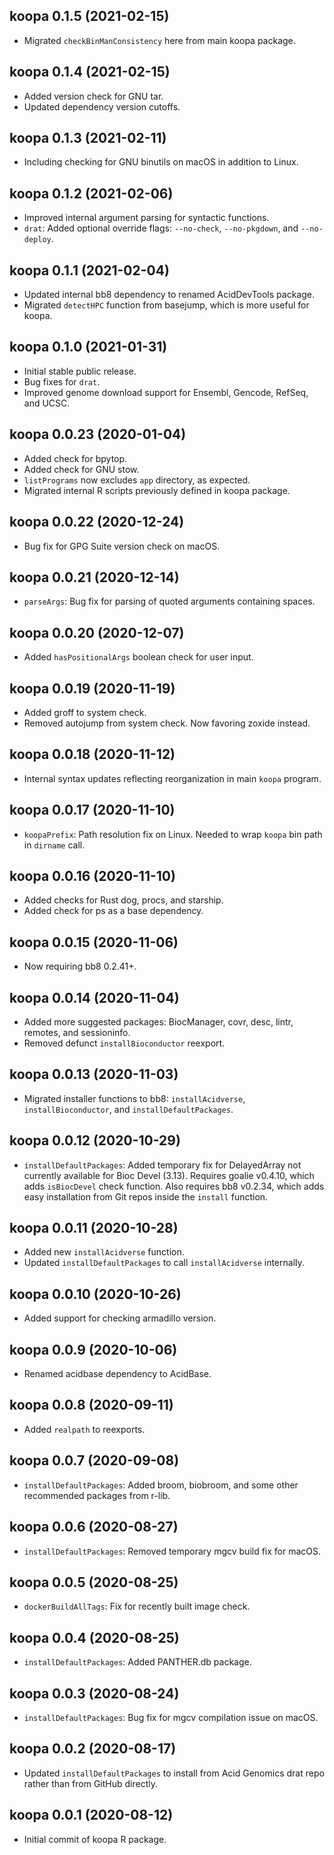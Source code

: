 ## koopa 0.1.5 (2021-02-15)

- Migrated `checkBinManConsistency` here from main koopa package.

## koopa 0.1.4 (2021-02-15)

- Added version check for GNU tar.
- Updated dependency version cutoffs.

## koopa 0.1.3 (2021-02-11)

- Including checking for GNU binutils on macOS in addition to Linux.

## koopa 0.1.2 (2021-02-06)

- Improved internal argument parsing for syntactic functions.
- `drat`: Added optional override flags: `--no-check`, `--no-pkgdown`,
  and `--no-deploy`.

## koopa 0.1.1 (2021-02-04)

- Updated internal bb8 dependency to renamed AcidDevTools package.
- Migrated `detectHPC` function from basejump, which is more useful for koopa.

## koopa 0.1.0 (2021-01-31)

- Initial stable public release.
- Bug fixes for `drat`.
- Improved genome download support for Ensembl, Gencode, RefSeq, and UCSC.

## koopa 0.0.23 (2020-01-04)

- Added check for bpytop.
- Added check for GNU stow.
- `listPrograms` now excludes `app` directory, as expected.
- Migrated internal R scripts previously defined in koopa package.

## koopa 0.0.22 (2020-12-24)

- Bug fix for GPG Suite version check on macOS.

## koopa 0.0.21 (2020-12-14)

- `parseArgs`: Bug fix for parsing of quoted arguments containing spaces.

## koopa 0.0.20 (2020-12-07)

- Added `hasPositionalArgs` boolean check for user input.

## koopa 0.0.19 (2020-11-19)

- Added groff to system check.
- Removed autojump from system check. Now favoring zoxide instead.

## koopa 0.0.18 (2020-11-12)

- Internal syntax updates reflecting reorganization in main `koopa` program.

## koopa 0.0.17 (2020-11-10)

- `koopaPrefix`: Path resolution fix on Linux.
  Needed to wrap `koopa` bin path in `dirname` call.

## koopa 0.0.16 (2020-11-10)

- Added checks for Rust dog, procs, and starship.
- Added check for ps as a base dependency.

## koopa 0.0.15 (2020-11-06)

- Now requiring bb8 0.2.41+.

## koopa 0.0.14 (2020-11-04)

- Added more suggested packages: BiocManager, covr, desc, lintr, remotes, and
  sessioninfo.
- Removed defunct `installBioconductor` reexport.

## koopa 0.0.13 (2020-11-03)

- Migrated installer functions to bb8: `installAcidverse`,
  `installBioconductor`, and `installDefaultPackages`.

## koopa 0.0.12 (2020-10-29)

- `installDefaultPackages`: Added temporary fix for DelayedArray not currently
  available for Bioc Devel (3.13).
  Requires goalie v0.4.10, which adds `isBiocDevel` check function.
  Also requires bb8 v0.2.34, which adds easy installation from Git repos
  inside the `install` function.

## koopa 0.0.11 (2020-10-28)

- Added new `installAcidverse` function.
- Updated `installDefaultPackages` to call `installAcidverse` internally.

## koopa 0.0.10 (2020-10-26)

- Added support for checking armadillo version.

## koopa 0.0.9 (2020-10-06)

- Renamed acidbase dependency to AcidBase.

## koopa 0.0.8 (2020-09-11)

- Added `realpath` to reexports.

## koopa 0.0.7 (2020-09-08)

- `installDefaultPackages`: Added broom, biobroom, and some other recommended
  packages from r-lib.

## koopa 0.0.6 (2020-08-27)

- `installDefaultPackages`: Removed temporary mgcv build fix for macOS.

## koopa 0.0.5 (2020-08-25)

- `dockerBuildAllTags`: Fix for recently built image check.

## koopa 0.0.4 (2020-08-25)

- `installDefaultPackages`: Added PANTHER.db package.

## koopa 0.0.3 (2020-08-24)

- `installDefaultPackages`: Bug fix for mgcv compilation issue on macOS.

## koopa 0.0.2 (2020-08-17)

- Updated `installDefaultPackages` to install from Acid Genomics drat repo
  rather than from GitHub directly.

## koopa 0.0.1 (2020-08-12)

- Initial commit of koopa R package.

